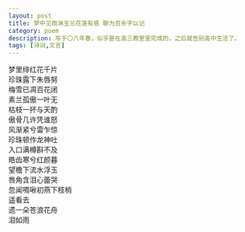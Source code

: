 ```yaml
---
layout: post
title: 梦中见雨淋玉兰花落有感 聊为百余字以记
category: poem
description: 写于〇八年春，似乎是在高三教室里完成的，之后就告别高中生活了。
tags: [诗词,文言]
---
```


梦里绯红花千片  
珍珠露下朱唇努  
梅雪已凋百花闭  
素兰孤傲一叶无  
枯枝一抔与天酌  
傲骨几许凭谁怒  
风渐紧兮雷乍惊  
珍珠顿作龙神吐  
入口满樽斟不及  
皓齿寒兮红颜暮  
望檐下流水浮玉  
唇角含泪心蕾哭  
忽闻啁啾初燕下枝梢  
遥看去  
遗一朵苍浪花舟  
泪如雨  
